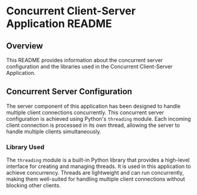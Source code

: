 # Concurrent Client-Server Application README

## Overview

This README provides information about the concurrent server configuration and the libraries used in the Concurrent Client-Server Application.

## Concurrent Server Configuration

The server component of this application has been designed to handle multiple client connections concurrently. This concurrent server configuration is achieved using Python's `threading` module. Each incoming client connection is processed in its own thread, allowing the server to handle multiple clients simultaneously.

### Library Used

The `threading` module is a built-in Python library that provides a high-level interface for creating and managing threads. It is used in this application to achieve concurrency. Threads are lightweight and can run concurrently, making them well-suited for handling multiple client connections without blocking other clients.




